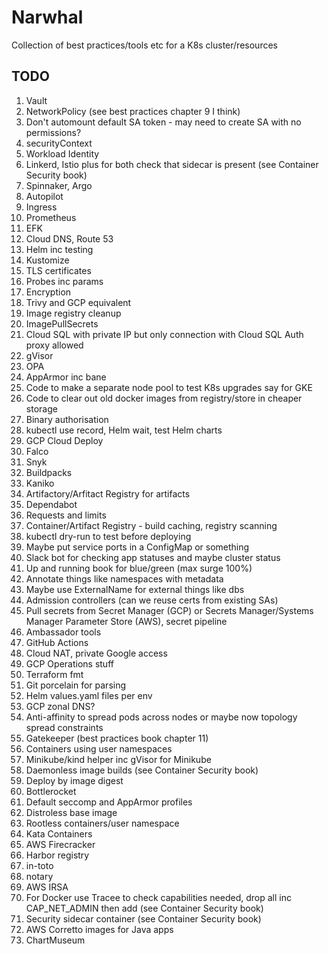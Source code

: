 # Narwhal

Collection of best practices/tools etc for a K8s cluster/resources

## TODO
1. Vault
2. NetworkPolicy (see best practices chapter 9 I think)
3. Don't automount default SA token - may need to create SA with no permissions?
4. securityContext
5. Workload Identity
6. Linkerd, Istio plus for both check that sidecar is present (see Container Security book)
7. Spinnaker, Argo
8. Autopilot
9. Ingress
10. Prometheus
11. EFK
12. Cloud DNS, Route 53
13. Helm inc testing
14. Kustomize
15. TLS certificates
16. Probes inc params
17. Encryption
18. Trivy and GCP equivalent
19. Image registry cleanup
20. ImagePullSecrets
21. Cloud SQL with private IP but only connection with Cloud SQL Auth proxy allowed
22. gVisor
23. OPA
24. AppArmor inc bane
25. Code to make a separate node pool to test K8s upgrades say for GKE
26. Code to clear out old docker images from registry/store in cheaper storage
27. Binary authorisation
28. kubectl use record, Helm wait, test Helm charts
29. GCP Cloud Deploy
30. Falco
31. Snyk
32. Buildpacks
33. Kaniko
34. Artifactory/Arfitact Registry for artifacts
35. Dependabot
36. Requests and limits
37. Container/Artifact Registry - build caching, registry scanning
38. kubectl dry-run to test before deploying
39. Maybe put service ports in a ConfigMap or something
40. Slack bot for checking app statuses and maybe cluster status
41. Up and running book for blue/green (max surge 100%)
42. Annotate things like namespaces with metadata
43. Maybe use ExternalName for external things like dbs
44. Admission controllers (can we reuse certs from existing SAs)
45. Pull secrets from Secret Manager (GCP) or Secrets Manager/Systems Manager Parameter Store (AWS), secret pipeline
46. Ambassador tools
47. GitHub Actions
48. Cloud NAT, private Google access
49. GCP Operations stuff
50. Terraform fmt
51. Git porcelain for parsing
52. Helm values.yaml files per env
53. GCP zonal DNS?
54. Anti-affinity to spread pods across nodes or maybe now topology spread constraints
55. Gatekeeper (best practices book chapter 11)
56. Containers using user namespaces
57. Minikube/kind helper inc gVisor for Minikube
58. Daemonless image builds (see Container Security book)
59. Deploy by image digest
60. Bottlerocket
61. Default seccomp and AppArmor profiles
62. Distroless base image
63. Rootless containers/user namespace
64. Kata Containers
65. AWS Firecracker
66. Harbor registry
67. in-toto
68. notary
69. AWS IRSA
70. For Docker use Tracee to check capabilities needed, drop all inc CAP_NET_ADMIN then add (see Container Security book)
71. Security sidecar container (see Container Security book)
72. AWS Corretto images for Java apps
73. ChartMuseum
